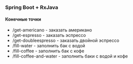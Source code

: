 ### Spring Boot + RxJava

#### Конечные точки
- /get-americano - заказать американо
- /get-espresso - заказать эспрессо
- /get-doubleespresso - заказать двойной эспрессо
- /fill-water - заполнить бак с водой
- /fill-coffee - заполнить бак с кофе
- /fill-coffee-and-water - заполнить баки с водой и кофе